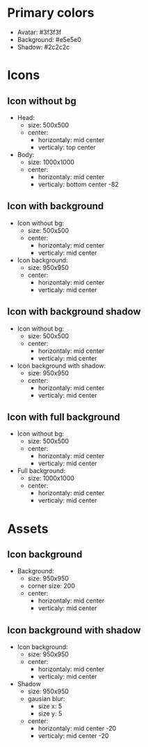 # Primary colors
- Avatar: #3f3f3f
- Background: #e5e5e0
- Shadow: #2c2c2c

# Icons

## Icon without bg
- Head:
  - size: 500x500
  - center:
    - horizontaly: mid center
    - verticaly: top center
- Body:
  - size: 1000x1000
  - center:
    - horizontaly: mid center
    - verticaly: bottom center -82

## Icon with background
- Icon without bg:
  - size: 500x500
  - center:
    - horizontaly: mid center
    - verticaly: mid center
- Icon background:
  - size: 950x950
  - center:
    - horizontaly: mid center
    - verticaly: mid center

## Icon with background shadow
- Icon without bg:
  - size: 500x500
  - center:
    - horizontaly: mid center
    - verticaly: mid center
- Icon background with shadow:
  - size: 950x950
  - center:
    - horizontaly: mid center
    - verticaly: mid center

## Icon with full background
- Icon without bg:
  - size: 500x500
  - center:
    - horizontaly: mid center
    - verticaly: mid center
- Full background:
  - size: 1000x1000
  - center:
    - horizontaly: mid center
    - verticaly: mid center

# Assets

## Icon background
- Background:
  - size: 950x950
  - corner size: 200
  - center:
    - horizontaly: mid center
    - verticaly: mid center

## Icon background with shadow
- Icon background:
  - size: 950x950
  - center:
    - horizontaly: mid center
    - verticaly: mid center
- Shadow
  - size: 950x950
  - gausian blur:
    - size x: 5
    - size y: 5
  - center:
    - horizontaly: mid center -20
    - verticaly: mid center -20